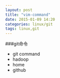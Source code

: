 ```yaml
---
layout: post
title: "vim-command"
date: 2015-01-09 14:20
categories: linux/git
tags: linux,git
---
```


###git命令
- git command
- hadoop
- home 
- github